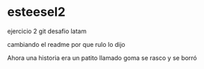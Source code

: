 # esteesel2
ejercicio 2 git desafio latam


cambiando el readme por que rulo lo dijo


Ahora una historia
era un patito llamado goma se rasco y se borró
